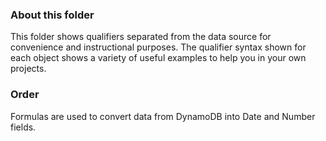 ### About this folder
This folder shows qualifiers separated from the data source for convenience and instructional purposes. The qualifier syntax shown for each object shows a variety of useful examples to help you in your own projects.

### Order
Formulas are used to convert data from DynamoDB into Date and Number fields.